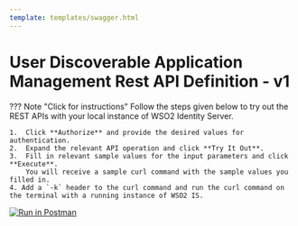 ```yaml
---
template: templates/swagger.html
---
```

# User Discoverable Application Management Rest API Definition - v1

??? Note "Click for instructions"
    Follow the steps given below to try out the REST APIs with your local instance of WSO2 Identity Server.

    1.  Click **Authorize** and provide the desired values for authentication.
    2.  Expand the relevant API operation and click **Try It Out**.
    3.  Fill in relevant sample values for the input parameters and click **Execute**.
        You will receive a sample curl command with the sample values you filled in.
    4. Add a `-k` header to the curl command and run the curl command on the terminal with a running instance of WSO2 IS.

<div id="swagger-ui"></div>

<script>

  // Begin Swagger UI call region
  const ui = SwaggerUIBundle({
     url: "{{base_path}}/restapis/discoverable-application.yaml",
    dom_id: '#swagger-ui',
    deepLinking: true,
    presets: [
      SwaggerUIBundle.presets.apis,
      SwaggerUIStandalonePreset
    ],
    plugins: [
      SwaggerUIBundle.plugins.DownloadUrl
    ],
    layout: "StandaloneLayout"
  })
  // End Swagger UI call region

   window.ui = ui
</script>

[![Run in Postman](https://run.pstmn.io/button.svg)](https://app.getpostman.com/run-collection/ebffbe675a969aafea00)

